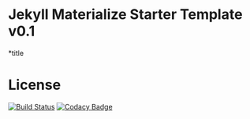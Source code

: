 # Jekyll Materialize Starter Template v0.1

*title


# License


[![Build Status](https://travis-ci.org/GasanovShamil/GasanovShamil.github.io.svg?branch=master)](https://travis-ci.org/GasanovShamil/GasanovShamil.github.io)
[![Codacy Badge](https://api.codacy.com/project/badge/Grade/33f6b7a37a644e4781e248afa2996b95)](https://www.codacy.com/app/vmonjaret/indus_web?utm_source=github.com&amp;utm_medium=referral&amp;utm_content=vmonjaret/indus_web&amp;utm_campaign=Badge_Grade)
